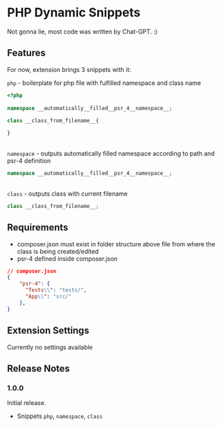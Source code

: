# PHP Dynamic Snippets

Not gonna lie, most code was written by Chat-GPT. :)

## Features

For now, extension brings 3 snippets with it:


`php` - boilerplate for php file with fulfilled namespace and class name
```php
<?php 
  
namespace __automatically__filled__psr_4__namespace__;
  
class __class_from_filename__{

}
```

\
`namespace` - outputs automatically filled namespace according to path and psr-4 definition
```php
namespace __automatically__filled__psr_4__namespace__;
```

\
`class` - outputs class with current filename

```php
class __class_from_filename__;
```

## Requirements

- composer.json must exist in folder structure above file from where the class is being created/edited
- psr-4 defined inside composer.json
```json
// composer.json
{
    "psr-4": {
      "Tests\\": "tests/",
      "App\\": "src/"
    },
}
```


## Extension Settings

Currently no settings available

<!-- ## Known Issues

No known issues  -->

## Release Notes

### 1.0.0

Initial release.
- Snippets `php`, `namespace`, `class` 
